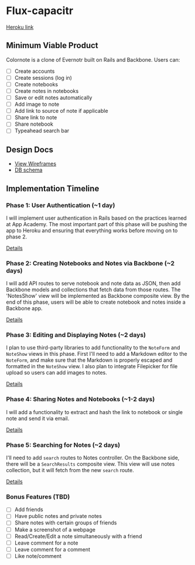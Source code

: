 # Flux-capacitr

[Heroku link][heroku]

[heroku]: http://

## Minimum Viable Product
Colornote is a clone of Evernotr built on Rails and Backbone. Users can:

- [ ] Create accounts
- [ ] Create sessions (log in)
- [ ] Create notebooks
- [ ] Create notes in notebooks
- [ ] Save or edit notes automatically
- [ ] Add image to note
- [ ] Add link to source of note if applicable
- [ ] Share link to note
- [ ] Share notebook
- [ ] Typeahead search bar

## Design Docs
* [View Wireframes][views]
* [DB schema][schema]

[views]: ./docs/views.md
[schema]: ./docs/schema.md

## Implementation Timeline

### Phase 1: User Authentication (~1 day)
I will implement user authentication in Rails based on the practices learned at
App Academy. The most important part of this phase will be pushing the app to Heroku and ensuring that everything works before moving on to phase 2.

[Details][phase-one]

### Phase 2: Creating Notebooks and Notes via Backbone (~2 days)
I will add API routes to serve notebook and note data as JSON, then add Backbone models and collections that fetch data from those routes. The 'NotesShow' view will be implemented as Backbone composite view. By the end of this phase, users will be able to create notebook and notes inside a Backbone app.

[Details][phase-two]

### Phase 3: Editing and Displaying Notes (~2 days)
I plan to use third-party libraries to add functionality to the `NoteForm` and
`NoteShow` views in this phase. First I'll need to add a Markdown editor to the
`NoteForm`, and make sure that the Markdown is properly escaped and formatted in
the `NoteShow` view. I also plan to integrate Filepicker for file upload so
users can add images to notes.

[Details][phase-three]

### Phase 4: Sharing Notes and Notebooks (~1-2 days)

I will add a functionality to extract and hash the link to notebook
or single note and send it via email.

[Details][phase-four]

### Phase 5: Searching for Notes (~2 days)
I'll need to add `search` routes to Notes controller. On the
Backbone side, there will be a `SearchResults` composite view.
This view will use notes collection, but it will fetch from
the new `search` route.

[Details][phase-five]

### Bonus Features (TBD)
- [ ] Add friends
- [ ] Have public notes and private notes
- [ ] Share notes with certain groups of friends
- [ ] Make a screenshot of a webpage
- [ ] Read/Create/Edit a note simultaneously with a friend
- [ ] Leave comment for a note
- [ ] Leave comment for a comment
- [ ] Like note/comment

[phase-one]: ./docs/phases/phase1.md
[phase-two]: ./docs/phases/phase2.md
[phase-three]: ./docs/phases/phase3.md
[phase-four]: ./docs/phases/phase4.md
[phase-five]: ./docs/phases/phase5.md
